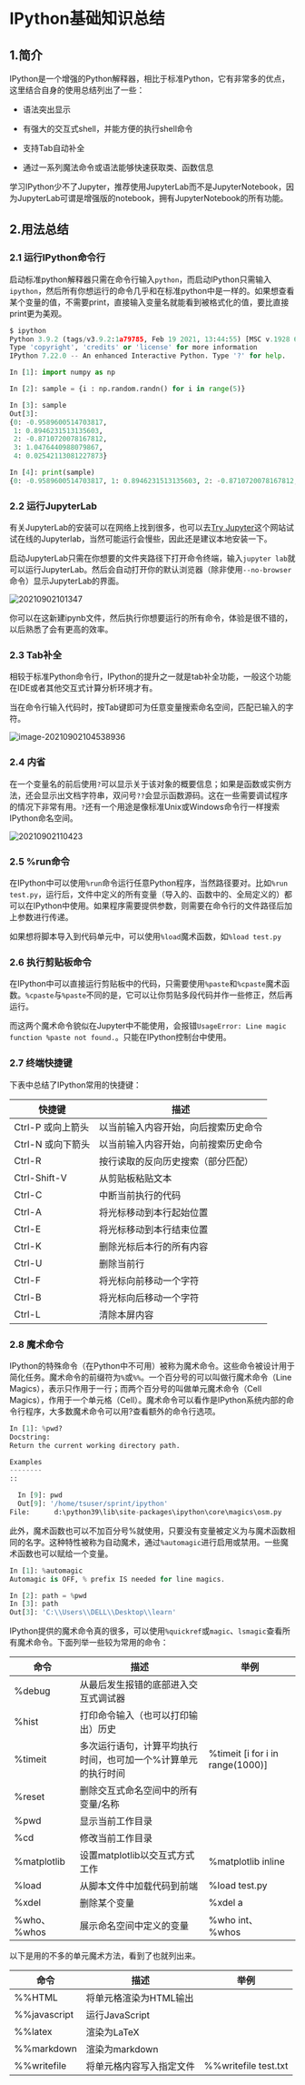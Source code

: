 # IPython基础知识总结

## 1.简介

IPython是一个增强的Python解释器，相比于标准Python，它有非常多的优点，这里结合自身的使用总结列出了一些：

- 语法突出显示

- 有强大的交互式shell，并能方便的执行shell命令
- 支持Tab自动补全
- 通过一系列魔法命令或语法能够快速获取类、函数信息

学习IPython少不了Jupyter，推荐使用JupyterLab而不是JupyterNotebook，因为JupyterLab可谓是增强版的notebook，拥有JupyterNotebook的所有功能。

## 2.用法总结

### 2.1 运行IPython命令行

启动标准python解释器只需在命令行输入`python`，而启动IPython只需输入`ipython`，然后所有你想运行的命令几乎和在标准python中是一样的。如果想查看某个变量的值，不需要print，直接输入变量名就能看到被格式化的值，要比直接print更为美观。

```python
$ ipython
Python 3.9.2 (tags/v3.9.2:1a79785, Feb 19 2021, 13:44:55) [MSC v.1928 64 bit (AMD64)]
Type 'copyright', 'credits' or 'license' for more information
IPython 7.22.0 -- An enhanced Interactive Python. Type '?' for help.

In [1]: import numpy as np

In [2]: sample = {i : np.random.randn() for i in range(5)}

In [3]: sample
Out[3]:
{0: -0.9589600514703817,
 1: 0.8946231513135603,
 2: -0.8710720078167812,
 3: 1.0476440988079867,
 4: 0.02542113081227873}

In [4]: print(sample)
{0: -0.9589600514703817, 1: 0.8946231513135603, 2: -0.8710720078167812, 3: 1.0476440988079867, 4: 0.02542113081227873}
```



### 2.2 运行JupyterLab

有关JupyterLab的安装可以在网络上找到很多，也可以去[Try Jupyter](https://hub.gke2.mybinder.org/user/jupyterlab-jupyterlab-demo-pnuiwdsm/lab/tree/demo)这个网站试试在线的Jupyterlab，当然可能运行会慢些，因此还是建议本地安装一下。

启动JupyterLab只需在你想要的文件夹路径下打开命令终端，输入`jupyter lab`就可以运行JupyterLab。然后会自动打开你的默认浏览器（除非使用`--no-browser`命令）显示JupyterLab的界面。

![20210902101347](http://img.whfree.top/20210902101347.png)

你可以在这新建ipynb文件，然后执行你想要运行的所有命令，体验是很不错的，以后熟悉了会有更高的效率。

### 2.3 Tab补全

相较于标准Python命令行，IPython的提升之一就是tab补全功能，一般这个功能在IDE或者其他交互式计算分析环境才有。

当在命令行输入代码时，按Tab键即可为任意变量搜索命名空间，匹配已输入的字符。

![image-20210902104538936](http://img.whfree.top/image-20210902104538936.png)

### 2.4 内省

在一个变量名的前后使用`?`可以显示关于该对象的概要信息；如果是函数或实例方法，还会显示出文档字符串，双问号`??`会显示函数源码。这在一些需要调试程序的情况下非常有用。`?`还有一个用途是像标准Unix或Windows命令行一样搜索IPython命名空间。

![20210902110423](http://img.whfree.top/20210902110423.png)

### 2.5 %run命令

在IPython中可以使用`%run`命令运行任意Python程序，当然路径要对。比如`%run test.py`，运行后，文件中定义的所有变量（导入的、函数中的、全局定义的）都可以在IPython中使用。如果程序需要提供参数，则需要在命令行的文件路径后加上参数进行传递。

如果想将脚本导入到代码单元中，可以使用`%load`魔术函数，如`%load test.py`



### 2.6 执行剪贴板命令

在IPython中可以直接运行剪贴板中的代码，只需要使用`%paste`和`%cpaste`魔术函数。`%cpaste`与`%paste`不同的是，它可以让你剪贴多段代码并作一些修正，然后再运行。

而这两个魔术命令貌似在Jupyter中不能使用，会报错`UsageError: Line magic function %paste not found.`。只能在IPython控制台中使用。

### 2.7 终端快捷键

下表中总结了IPython常用的快捷键：

| 快捷键            | 描述                                 |
| ----------------- | ------------------------------------ |
| Ctrl-P 或向上箭头 | 以当前输入内容开始，向后搜索历史命令 |
| Ctrl-N 或向下箭头 | 以当前输入内容开始，向前搜索历史命令 |
| Ctrl-R            | 按行读取的反向历史搜索（部分匹配）   |
| Ctrl-Shift-V      | 从剪贴板粘贴文本                     |
| Ctrl-C            | 中断当前执行的代码                   |
| Ctrl-A            | 将光标移动到本行起始位置             |
| Ctrl-E            | 将光标移动到本行结束位置             |
| Ctrl-K            | 删除光标后本行的所有内容             |
| Ctrl-U            | 删除当前行                           |
| Ctrl-F            | 将光标向前移动一个字符               |
| Ctrl-B            | 将光标向后移动一个字符               |
| Ctrl-L            | 清除本屏内容                         |



### 2.8 魔术命令

IPython的特殊命令（在Python中不可用）被称为魔术命令。这些命令被设计用于简化任务。魔术命令的前缀符为`%`或`%%`。一个百分号的可以叫做行魔术命令（Line Magics），表示只作用于一行；而两个百分号的叫做单元魔术命令（Cell Magics），作用于一个单元格（Cell）。魔术命令可以看作是IPython系统内部的命令行程序，大多数魔术命令可以用?查看额外的命令行选项。

```python
In [1]: %pwd?
Docstring:
Return the current working directory path.

Examples
--------
::

  In [9]: pwd
  Out[9]: '/home/tsuser/sprint/ipython'
File:      d:\python39\lib\site-packages\ipython\core\magics\osm.py
```

此外，魔术函数也可以不加百分号%就使用，只要没有变量被定义为与魔术函数相同的名字。这种特性被称为自动魔术，通过`%automagic`进行启用或禁用。一些魔术函数也可以赋给一个变量。

```python
In [1]: %automagic
Automagic is OFF, % prefix IS needed for line magics.

In [2]: path = %pwd
In [3]: path
Out[3]: 'C:\\Users\\DELL\\Desktop\\learn'
```

IPython提供的魔术命令真的很多，可以使用`%quickref`或`magic`、`lsmagic`查看所有魔术命令。下面列举一些较为常用的命令：

| 命令        | 描述                                                         | 举例                             |
| ----------- | ------------------------------------------------------------ | -------------------------------- |
| %debug      | 从最后发生报错的底部进入交互式调试器                         |                                  |
| %hist       | 打印命令输入（也可以打印输出）历史                           |                                  |
| %timeit     | 多次运行语句，计算平均执行时间，也可加一个%计算单元的执行时间 | %timeit [i for i in range(1000)] |
| %reset      | 删除交互式命名空间中的所有变量/名称                          |                                  |
| %pwd        | 显示当前工作目录                                             |                                  |
| %cd         | 修改当前工作目录                                             |                                  |
| %matplotlib | 设置matplotlib以交互式方式工作                               | %matplotlib inline               |
| %load       | 从脚本文件中加载代码到前端                                   | %load test.py                    |
| %xdel       | 删除某个变量                                                 | %xdel a                          |
| %who、%whos | 展示命名空间中定义的变量                                     | %who int、<br />%whos            |

以下是用的不多的单元魔术方法，看到了也就列出来。

| 命令         | 描述                     | 举例                 |
| ------------ | ------------------------ | -------------------- |
| %%HTML       | 将单元格渲染为HTML输出   |                      |
| %%javascript | 运行JavaScript           |                      |
| %%latex      | 渲染为LaTeX              |                      |
| %%markdown   | 渲染为markdown           |                      |
| %%writefile  | 将单元格内容写入指定文件 | %%writefile test.txt |